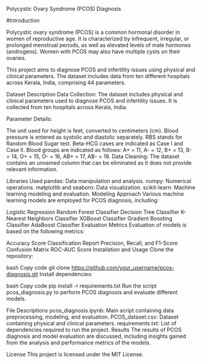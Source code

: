 Polycystic Ovary Syndrome (PCOS) Diagnosis

#Introduction

Polycystic ovary syndrome (PCOS) is a common hormonal disorder in women of reproductive age. It is characterized by infrequent, irregular, or prolonged menstrual periods, as well as elevated levels of male hormones (androgens). Women with PCOS may also have multiple cysts on their ovaries.

This project aims to diagnose PCOS and infertility issues using physical and clinical parameters. The dataset includes data from ten different hospitals across Kerala, India, comprising 44 parameters.

Dataset Description
Data Collection: The dataset includes physical and clinical parameters used to diagnose PCOS and infertility issues. It is collected from ten hospitals across Kerala, India.

Parameter Details:

The unit used for height is feet, converted to centimeters (cm).
Blood pressure is entered as systolic and diastolic separately.
RBS stands for Random Blood Sugar test.
Beta-HCG cases are indicated as Case I and Case II.
Blood groups are indicated as follows: A+ = 11, A- = 12, B+ = 13, B- = 14, O+ = 15, O- = 16, AB+ = 17, AB- = 18.
Data Cleaning: The dataset contains an unnamed column that can be eliminated as it does not provide relevant information.

Libraries Used
pandas: Data manipulation and analysis.
numpy: Numerical operations.
matplotlib and seaborn: Data visualization.
scikit-learn: Machine learning modeling and evaluation.
Modeling Approach
Various machine learning models are employed for PCOS diagnosis, including:

Logistic Regression
Random Forest Classifier
Decision Tree Classifier
K-Nearest Neighbors Classifier
XGBoost Classifier
Gradient Boosting Classifier
AdaBoost Classifier
Evaluation Metrics
Evaluation of models is based on the following metrics:

Accuracy Score
Classification Report
Precision, Recall, and F1-Score
Confusion Matrix
ROC-AUC Score
Installation and Usage
Clone the repository:

bash
Copy code
git clone https://github.com/your_username/pcos-diagnosis.git
Install dependencies:

bash
Copy code
pip install -r requirements.txt
Run the script pcos_diagnosis.py to perform PCOS diagnosis and evaluate different models.

File Descriptions
pcos_diagnosis.ipynb: Main script containing data preprocessing, modeling, and evaluation.
PCOS_dataset.csv: Dataset containing physical and clinical parameters.
requirements.txt: List of dependencies required to run the project.
Results
The results of PCOS diagnosis and model evaluation are discussed, including insights gained from the analysis and performance metrics of the models.

License
This project is licensed under the MIT License.
